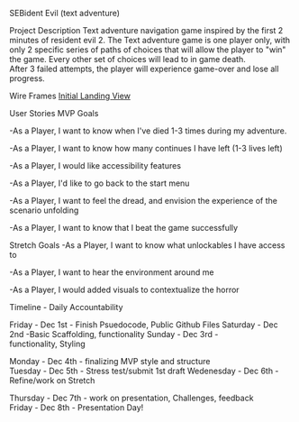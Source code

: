 SEBident Evil (text adventure)

Project Description
Text adventure navigation game inspired by the first 2 minutes of resident evil 2.
The Text adventure game is one player only, with only 2 specific series of paths of choices that will allow the player to "win" the game.  Every other set of choices will lead to in game death.  
After 3 failed attempts, the player will experience game-over and lose all progress.


Wire Frames
[Initial Landing View
](https://miro.com/welcomeonboard/ZUVmSDlZdXZ0cDU0NnoxNnJpSEtlZXJrQ3ZCZ004eE9WTmkzNGJCNTFyYnc5NUd6cjRUUnpqWjA1TUFsZXRDT3wzNDU4NzY0NTcxNjQ5MTIwOTI3fDI=?share_link_id=101933973242)

User Stories
MVP Goals

-As a Player, I want to know when I've died 1-3 times during my adventure.

-As a Player, I want to know how many continues I have left (1-3 lives left)

-As a Player, I would like accessibility features

-As a Player, I'd like to go back to the start menu

-As a Player, I want to feel the dread, and envision the experience of the scenario unfolding

-As a Player, I want to know that I beat the game successfully


Stretch Goals
-As a Player, I want to know what unlockables I have access to

-As a Player, I want to hear the environment around me

-As a Player, I would added visuals to contextualize the horror


Timeline - Daily Accountability

Friday  - Dec 1st - Finish Psuedocode, Public Github Files
Saturday - Dec 2nd -Basic Scaffolding, functionality
Sunday - Dec 3rd - functionality, Styling

Monday - Dec 4th - finalizing MVP style and structure		
Tuesday	- 	Dec 5th - Stress test/submit 1st draft
Wedenesday -	Dec 6th - Refine/work on Stretch

Thursday	- Dec 7th - work on presentation, Challenges, feedback	
Friday	- Dec 8th -	Presentation Day!	
